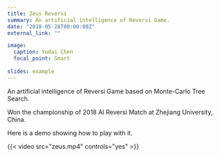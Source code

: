 ```yaml
---
title: Zeus Reversi
summary: An artificial intelligence of Reversi Game.
date: "2018-05-28T00:00:00Z"
external_link: ""

image:
  caption: Yudai Chen
  focal_point: Smart
  
slides: example
---
```

An artificial intelligence of Reversi Game based on Monte-Carlo Tree Search.

Won the championship of 2018 AI Reversi Match at Zhejiang University, China.

Here is a demo showing how to play with it.

{{< video src="zeus.mp4" controls="yes" >}} 